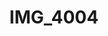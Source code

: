 ---
pid: '109'
layout: photos
title: IMG_4004
filename: IMG_4004.jpg
caption: 
previous_pid: '108'
next_pid: '110'
permalink: "/photos/109.html"
---